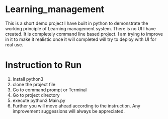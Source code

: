# Learning_management
This is a short demo project I have built in python to demonstrate the working principle of Learning management system.
There is no UI I have created. It is completely command line based project. I am trying to improve in it to make it realistic once it will completed will try to deploy with UI for real use.

# Instruction to Run
1. Install python3
2. clone the project file
3. Go to command prompt or Terminal
4. Go to project directory
5. execute python3 Main.py
6. Further you will move ahead according to the instruction.
Any improvement suggessions will always be appreciated.

